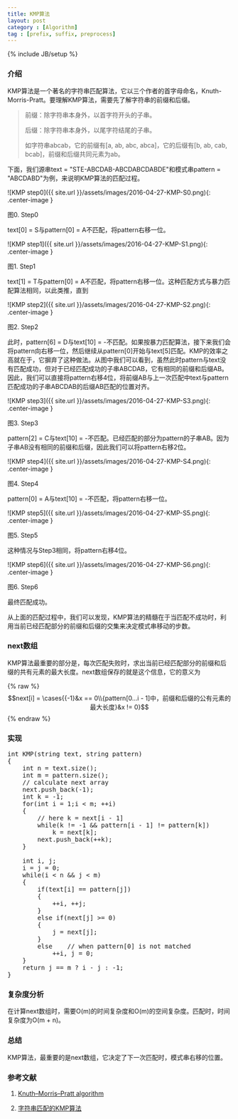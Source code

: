 ```yaml
---
title: KMP算法
layout: post
category : [Algorithm]
tag : [prefix, suffix, preprocess]
---
```

{% include JB/setup %}
<script src='https://cdn.mathjax.org/mathjax/latest/MathJax.js?config=TeX-AMS-MML_HTMLorMML'></script>

<h3>介绍</h3>
KMP算法是一个著名的字符串匹配算法，它以三个作者的首字母命名，Knuth-Morris-Pratt。要理解KMP算法，需要先了解字符串的<span style = "highlight-span">前缀</span>和<span style = "highlight-span">后缀</span>。

> 前缀：除字符串本身外，以首字符开头的子串。
>
> 后缀：除字符串本身外，以尾字符结尾的子串。
>
> 如字符串abcab，它的前缀有[a, ab, abc, abca]，它的后缀有[b, ab, cab, bcab]，前缀和后缀共同元素为ab。

下面，我们源串text = "STE-ABCDAB-ABCDABCDABDE"和模式串pattern = "ABCDABD"为例，来说明KMP算法的匹配过程。

![KMP step0]({{ site.url }}/assets/images/2016-04-27-KMP-S0.png){: .center-image }

<span class = "figure-caption">图0. Step0</span>

text[0] = S与pattern[0] = A不匹配，将pattern右移一位。

![KMP step1]({{ site.url }}/assets/images/2016-04-27-KMP-S1.png){: .center-image }

<span class = "figure-caption">图1. Step1</span>

text[1] = T与pattern[0] = A不匹配，将pattern右移一位。这种匹配方式与暴力匹配算法相同，以此类推，直到

![KMP step2]({{ site.url }}/assets/images/2016-04-27-KMP-S2.png){: .center-image }

<span class = "figure-caption">图2. Step2</span>

此时，pattern[6] = D与text[10] = -不匹配。如果按暴力匹配算法，接下来我们会将pattern向右移一位，然后继续从pattern[0]开始与text[5]匹配。KMP的效率之高就在于，它摒弃了这种做法。从图中我们可以看到，虽然此时pattern与text没有匹配成功，但对于已经<span style = "highlight-span">匹配成功的子串ABCDAB，它有相同的前缀和后缀AB</span>。因此，我们可以直接将pattern右移4位，将前缀AB与上一次匹配中text与pattern匹配成功的子串ABCDAB的后缀AB匹配的位置对齐。

![KMP step3]({{ site.url }}/assets/images/2016-04-27-KMP-S3.png){: .center-image }

<span class = "figure-caption">图3. Step3</span>

pattern[2] = C与text[10] = -不匹配。已经匹配的部分为pattern的子串AB。因为子串AB没有相同的前缀和后缀，因此我们可以将pattern右移2位。

![KMP step4]({{ site.url }}/assets/images/2016-04-27-KMP-S4.png){: .center-image }

<span class = "figure-caption">图4. Step4</span>

pattern[0] = A与text[10] = -不匹配，将pattern右移一位。

![KMP step5]({{ site.url }}/assets/images/2016-04-27-KMP-S5.png){: .center-image }

<span class = "figure-caption">图5. Step5</span>

这种情况与Step3相同，将pattern右移4位。

![KMP step6]({{ site.url }}/assets/images/2016-04-27-KMP-S6.png){: .center-image }

<span class = "figure-caption">图6. Step6</span>

最终匹配成功。

从上面的匹配过程中，我们可以发现，<span clas = "highlight-span">KMP算法的精髓在于当匹配不成功时，利用当前已经匹配部分的前缀和后缀的交集来决定模式串移动的步数。</span>

<h3>next数组</h3>

KMP算法最重要的部分是，每次匹配失败时，求出当前已经匹配部分的前缀和后缀的共有元素的最大长度。next数组保存的就是这个信息，它的意义为

{% raw %}$$next[i] = \cases{{-1}&x == 0\\{pattern[0...i - 1]中，前缀和后缀的公有元素的最大长度}&x != 0}$${% endraw %}

<h3>实现</h3>

<pre class="prettyprint">
int KMP(string text, string pattern)
{
    int n = text.size();
    int m = pattern.size();
    // calculate next array
    next.push_back(-1);
    int k = -1;
    for(int i = 1;i < m; ++i)
    {
        // here k = next[i - 1]
        while(k != -1 && pattern[i - 1] != pattern[k])
            k = next[k];
        next.push_back(++k);
    }
    
    int i, j;
    i = j = 0;
    while(i < n && j < m)
    {
        if(text[i] == pattern[j])
        {
            ++i, ++j;
        }
        else if(next[j] >= 0)
        {
            j = next[j];
        }
        else    // when pattern[0] is not matched
            ++i, j = 0;
    }
    return j == m ? i - j : -1;
}
</pre>

<h3>复杂度分析</h3>

在计算next数组时，需要O(m)的时间复杂度和O(m)的空间复杂度。匹配时，时间复杂度为O(m + n)。

<h3>总结</h3>

KMP算法，最重要的是next数组，它决定了下一次匹配时，模式串右移的位置。

<h3>参考文献</h3>

1. [Knuth–Morris–Pratt algorithm](https://en.wikipedia.org/wiki/Rabin%E2%80%93Karp_algorithm)

2. [字符串匹配的KMP算法](http://www.ruanyifeng.com/blog/2013/05/Knuth%E2%80%93Morris%E2%80%93Pratt_algorithm.html)
